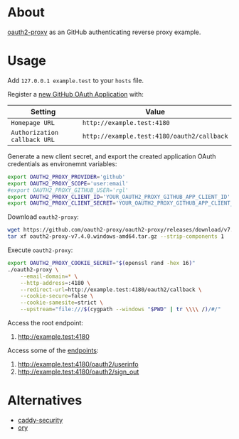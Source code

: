 # About

[oauth2-proxy](https://github.com/oauth2-proxy/oauth2-proxy) as an GitHub authenticating reverse proxy example.

# Usage

Add `127.0.0.1 example.test` to your `hosts` file.

Register a [new GitHub OAuth Application](https://oauth2-proxy.github.io/oauth2-proxy/docs/configuration/oauth_provider#github-auth-provider) with:

| Setting                      | Value                                      |
|------------------------------|--------------------------------------------|
| `Homepage URL`               | `http://example.test:4180`                 |
| `Authorization callback URL` | `http://example.test:4180/oauth2/callback` |

Generate a new client secret, and export the created application OAuth credentials as environemnt variables:

```bash
export OAUTH2_PROXY_PROVIDER='github'
export OAUTH2_PROXY_SCOPE='user:email'
#export OAUTH2_PROXY_GITHUB_USER='rgl'
export OAUTH2_PROXY_CLIENT_ID='YOUR_OAUTH2_PROXY_GITHUB_APP_CLIENT_ID'
export OAUTH2_PROXY_CLIENT_SECRET='YOUR_OAUTH2_PROXY_GITHUB_APP_CLIENT_SECRET'
```

Download `oauth2-proxy`:

```bash
wget https://github.com/oauth2-proxy/oauth2-proxy/releases/download/v7.4.0/oauth2-proxy-v7.4.0.windows-amd64.tar.gz
tar xf oauth2-proxy-v7.4.0.windows-amd64.tar.gz --strip-components 1
```

Execute `oauth2-proxy`:

```bash
export OAUTH2_PROXY_COOKIE_SECRET="$(openssl rand -hex 16)"
./oauth2-proxy \
    --email-domain=* \
    --http-address=:4180 \
    --redirect-url=http://example.test:4180/oauth2/callback \
    --cookie-secure=false \
    --cookie-samesite=strict \
    --upstream="file:///$(cygpath --windows "$PWD" | tr \\\\ /)/#/"
```

Access the root endpoint:

1. http://example.test:4180

Access some of the [endpoints](https://oauth2-proxy.github.io/oauth2-proxy/docs/features/endpoints):

1. http://example.test:4180/oauth2/userinfo
1. http://example.test:4180/oauth2/sign_out

# Alternatives

* [caddy-security](https://github.com/greenpau/caddy-security)
* [ory](https://github.com/ory)
